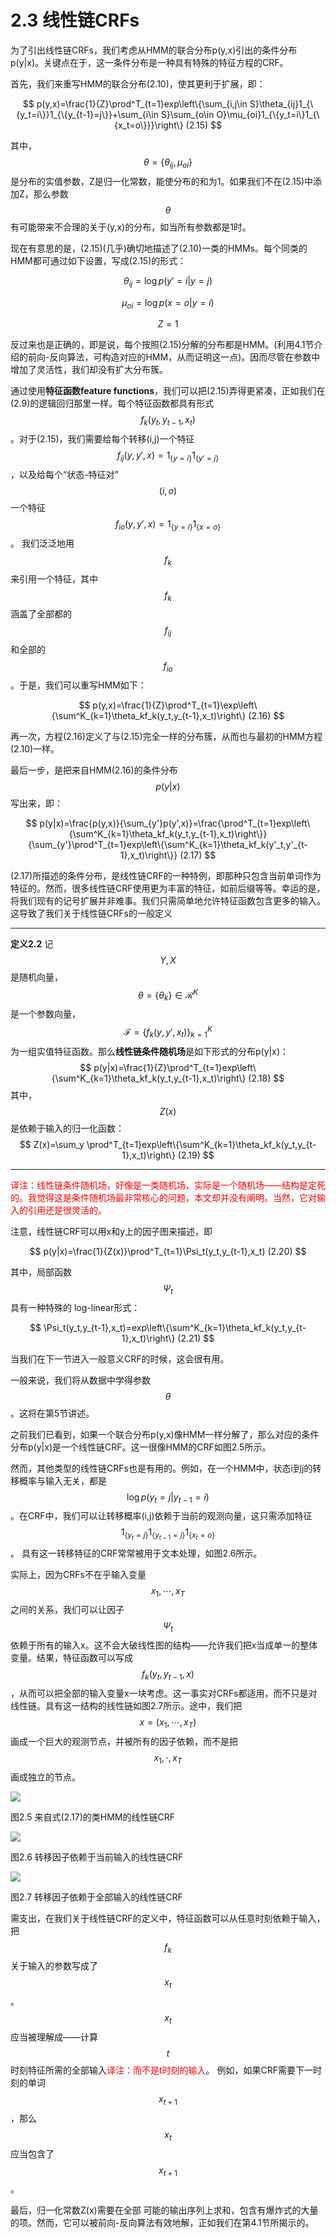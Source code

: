 # 2.3 线性链CRFs

为了引出线性链CRFs，我们考虑从HMM的联合分布p(y,x)引出的条件分布p(y|x)。关键点在于，这一条件分布是一种具有特殊的特征方程的CRF。

首先，我们来重写HMM的联合分布(2.10)，使其更利于扩展，即：

$$
p(y,x)=\frac{1}{Z}\prod^T_{t=1}exp\left\{\sum_{i,j\in S}\theta_{ij}1_{\{y_t=i\}}1_{\{y_{t-1}=j\}}+\sum_{i\in S}\sum_{o\in O}\mu_{oi}1_{\{y_t=i\}1_{\{x_t=o\}}}\right\} (2.15)
$$

其中，$$\theta=\{\theta_{ij},\mu_{oi}\}$$是分布的实值参数，Z是归一化常数，能使分布的和为1。如果我们不在(2.15)中添加Z，那么参数$$\theta$$有可能带来不合理的关于(y,x)的分布，如当所有参数都是1时。

现在有意思的是，(2.15)(几乎)确切地描述了(2.10)一类的HMMs。每个同类的HMM都可通过如下设置，写成(2.15)的形式：

$$\theta_{ij}=\log p(y'=i|y=j)$$

$$\mu_{oi}=\log p(x=o|y=i)$$

$$Z=1$$

反过来也是正确的，即是说，每个按照(2.15)分解的分布都是HMM。(利用4.1节介绍的前向-反向算法，可构造对应的HMM，从而证明这一点)。因而尽管在参数中增加了灵活性，我们却没有扩大分布簇。

通过使用**特征函数feature functions**，我们可以把(2.15)弄得更紧凑，正如我们在(2.9)的逻辑回归那里一样。每个特征函数都具有形式$$f_k(y_t,y_{t-1},x_t)$$。对于(2.15)，我们需要给每个转移(i,j)一个特征$$f_{ij}(y,y',x)=1_{\{y=i\}}1_{\{y'=j\}}$$，以及给每个“状态-特征对”$$(i,o)$$一个特征$$f_{io}(y,y',x)=1_{\{y=i\}}1_{\{x=o\}}$$。 我们泛泛地用$$f_k$$来引用一个特征，其中$$f_k$$涵盖了全部都的$$f_{ij}$$和全部的$$f_{io}$$。于是，我们可以重写HMM如下：

$$
p(y,x)=\frac{1}{Z}\prod^T_{t=1}\exp\left\{\sum^K_{k=1}\theta_kf_k(y_t,y_{t-1},x_t)\right\} (2.16)
$$

再一次，方程(2.16)定义了与(2.15)完全一样的分布簇，从而也与最初的HMM方程(2.10)一样。

最后一步，是把来自HMM(2.16)的条件分布$$p({y|x})$$写出来，即：

$$
p(y|x)=\frac{p(y,x)}{\sum_{y'}p(y',x)}=\frac{\prod^T_{t=1}exp\left\{\sum^K_{k=1}\theta_kf_k(y_t,y_{t-1},x_t)\right\}}{\sum_{y'}\prod^T_{t=1}exp\left\{\sum^K_{k=1}\theta_kf_k(y'_t,y'_{t-1},x_t)\right\}} (2.17)
$$

(2.17)所描述的条件分布，是线性链CRF的一种特例，即那种只包含当前单词作为特征的。然而，很多线性链CRF使用更为丰富的特征，如前后缀等等。幸运的是，将我们现有的记号扩展并非难事。我们只需简单地允许特征函数包含更多的输入。这导致了我们关于线性链CRFs的一般定义

-----

**定义2.2** 记$$Y,X$$是随机向量，$$\theta=\{\theta_k\}\in \mathcal{R}^K$$是一个参数向量，$$\mathcal{F}=\{f_k(y,y',x_t)\}^K_{k=1}$$为一组实值特征函数。那么**线性链条件随机场**是如下形式的分布p(y|x)：
$$
p(y|x)=\frac{1}{Z}\prod^T_{t=1}exp\left\{\sum^K_{k=1}\theta_kf_k(y_t,y_{t-1},x_t)\right\} (2.18)
$$
其中，$$Z(x)$$是依赖于输入的归一化函数：
$$
Z(x)=\sum_y \prod^T_{t=1}exp\left\{\sum^K_{k=1}\theta_kf_k(y_t,y_{t-1},x_t)\right\} (2.19)
$$

----

<font color=red>译注：线性链条件随机场，好像是一类随机场，实际是一个随机场——结构是定死的。我觉得这是条件随机场最非常核心的问题，本文却并没有阐明。当然，它对输入的引用还是很灵活的。</font>

注意，线性链CRF可以用x和y上的因子图来描述，即

$$
p(y|x)=\frac{1}{Z(x)}\prod^T_{t=1}\Psi_t(y_t,y_{t-1},x_t) (2.20)
$$

其中，局部函数$$\Psi_t$$具有一种特殊的 log-linear形式：

$$
\Psi_t(y_t,y_{t-1},x_t)=exp\left\{\sum^K_{k=1}\theta_kf_k(y_t,y_{t-1},x_t)\right\} (2.21)
$$

当我们在下一节进入一般意义CRF的时候，这会很有用。

一般来说，我们将从数据中学得参数$$\theta$$。这将在第5节讲述。

之前我们已看到，如果一个联合分布p(y,x)像HMM一样分解了，那么对应的条件分布p(y|x)是一个线性链CRF。这一很像HMM的CRF如图2.5所示。

然而，其他类型的线性链CRFs也是有用的。例如，在一个HMM中，状态i到j的转移概率与输入无关，都是$$\log p(y_t=j|y_{t-1}=i)$$。在CRF中，我们可以让转移概率(i,j)依赖于当前的观测向量，这只需添加特征$$1_{\{y_t=j\}}1_{\{y_{t-1}=j\}}1_{\{x_t=o\}}$$。 具有这一转移特征的CRF常常被用于文本处理，如图2.6所示。

实际上，因为CRFs不在乎输入变量$$x_1,\cdots,x_T$$之间的关系，我们可以让因子$$\Psi_t$$依赖于所有的输入x。这不会大破线性图的结构——允许我们把x当成单一的整体变量。结果，特征函数可以写成$$f_k(y_t,y_{t-1},x)$$，从而可以把全部的输入变量x一块考虑。这一事实对CRFs都适用，而不只是对线性链。具有这一结构的线性链如图2.7所示。途中，我们把$$x=(x_1,\cdots,x_T)$$画成一个巨大的观测节点，并被所有的因子依赖，而不是把$$x_1,\cdot,x_T$$画成独立的节点。

![](/assets/2.5.png)

图2.5 来自式(2.17)的类HMM的线性链CRF

![](/assets/2.6.png)

图2.6 转移因子依赖于当前输入的线性链CRF

![](/assets/2.7.png)

图2.7 转移因子依赖于全部输入的线性链CRF

需支出，在我们关于线性链CRF的定义中，特征函数可以从任意时刻依赖于输入，把$$f_k$$关于输入的参数写成了$$x_t$$。$$x_t$$应当被理解成——计算$$t$$时刻特征所需的全部输入<font color=red>译注：而不是t时刻的输入</font>。 例如，如果CRF需要下一时刻的单词$$x_{t+1}$$，那么$$x_t$$应当包含了$$x_{t+1}$$。

最后，归一化常数Z(x)需要在全部 可能的输出序列上求和，包含有爆炸式的大量的项。然而，它可以被前向-反向算法有效地解，正如我们在第4.1节所揭示的。
